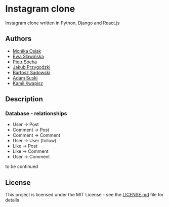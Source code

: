 # Instagram clone

Instagram clone written in Python, Django and React.js

## Authors

* [Monika Osiak](https://github.com/monika-osiak)
* [Ewa Sławińska]()
* [Piotr Socha](https://github.com/piotrs112)
* [Jakub Przygodzki](https://github.com/Yazkard)
* [Bartosz Sadowski](https://github.com/Sadaffi)
* [Adam Suski](https://github.com/AdamSuski)
* [Kamil Kwapisz](https://github.com/KamilKwapisz)

## Description
### Database - relationships
* User -> Post
* Comment -> Post
* Comment -> Comment
* User -> User (follow)
* Like -> Post
* Like -> Comment
* User -> Comment

to be continued

## License

This project is licensed under the MIT License - see the [LICENSE.md](LICENSE) file for details